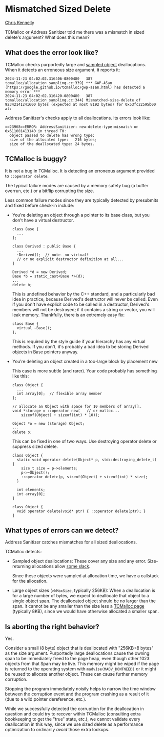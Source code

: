 # Mismatched Sized Delete

[Chris Kennelly](ckennelly@google.com)

<!--*
# Document freshness: For more information, see go/fresh-source.
freshness: { owner: 'ckennelly' reviewed: '2024-12-05' }
*-->

TCMalloc or Address Sanitizer told me there was a mismatch in sized delete's
argument? What does this mean?

## What does the error look like?

TCMalloc checks purportedly large and [sampled object](sampling.md)
deallocations. When it detects an erroneous size argument, it reports it:

```
2024-11-23 04:02:02.316406-0800480   387 tcmalloc/allocation_sampling.cc:339] *** GWP-ASan (https://google.github.io/tcmalloc/gwp-asan.html) has detected a memory error ***
2024-11-23 04:02:02.316420-0800480   387 tcmalloc/allocation_sampling.cc:344] Mismatched-size-delete of 92342141241600 bytes (expected at most 8192 bytes) for 0x53fc22595b00 at:
```

Address Sanitizer's checks apply to all deallocations. Its errors look like:

```
==23968==ERROR: AddressSanitizer: new-delete-type-mismatch on 0x611001413140 in thread T0:
  object passed to delete has wrong type:
  size of the allocated type:   216 bytes;
  size of the deallocated type: 24 bytes.
```

## TCMalloc is buggy?

It is not a bug in TCMalloc. It is detecting an erroneous argument provided to
`::operator delete`.

The typical failure modes are caused by a memory safety bug (a buffer overrun,
etc.) or a bitflip corrupting the size.

Less common failure modes since they are typically detected by presubmits and
fixed before check-in include:

*   You're deleting an object through a pointer to its base class, but you don't
    have a virtual destructor.

    ```
    class Base {
      ...
    };

    class Derived : public Base {
      ...
      ~Derived();  // note--no virtual!
      // or no explicit destructor definition at all...
    }

    Derived *d = new Derived;
    Base *b = static_cast<Base *>(d);
    ...
    delete b;
    ```

    This is undefined behavior by the C++ standard, and a particularly bad idea
    in practice, because Derived's destructor will never be called. Even if you
    don't have explicit code to be called in a destructor, Derived's members
    will not be destroyed; if it contains a string or vector, you will leak
    memory. Thankfully, there is an extremely easy fix:

    ```
    class Base {
      virtual ~Base();
    };
    ```

    This is required by the style guide if your hierarchy has any virtual
    methods. If you don't, it's probably a bad idea to be storing Derived
    objects in Base pointers anyway.

*   You're deleting an object created in a too-large block by placement new

    This case is more subtle (and rarer). Your code probably has something like
    this:

    ```
    class Object {
      ...
      int array[0];  // flexible array member
    };

    // allocate an Object with space for 10 members of array[].
    void *storage = ::operator new(   // or malloc...
        sizeof(Object) + sizeof(int) * 10));

    Object *o = new (storage) Object;
    ...
    delete o;
    ```

    This can be fixed in one of two ways. Use destroying operator delete or
    suppress sized delete.

    ```
    class Object {
      static void operator delete(Object* p, std::destroying_delete_t) {
        size_t size = p->elements;
        p->~Object();
        ::operator delete(p, sizeof(Object) + sizeof(int) * size);
      }

      int elements;
      int array[0];
    }
    ```

    ```
    class Object {
      void operator delete(void* ptr) { ::operator delete(ptr); }
    }
    ```

## What types of errors can we detect?

Address Sanitizer catches mismatches for all sized deallocations.

TCMalloc detects:

*   Sampled object deallocations: These cover any size and any error.
    Size-returning allocations allow
    [some slack](https://www.open-std.org/jtc1/sc22/wg21/docs/papers/2023/p0901r11.html#sizeddelete).

    Since these objects were sampled at allocation time, we have a callstack for
    the allocation.

*   Large object sizes (`>kMaxSize`, typically 256KB): When a deallocation is
    for a large number of bytes, we expect to deallocate that object to a single
    object [span](design.md#spans). The deallocated object should be no larger
    than the span. It cannot be any smaller than the size less a
    [TCMalloc page](design.md#pagesize) (typically 8KB), since we would have
    otherwise allocated a smaller span.

## Is aborting the right behavior?

Yes.

Consider a small (8 byte) object that is deallocated with "256KB+8 bytes" as the
size argument. Purportedly large deallocations cause the owning span to be
immediately freed to the page heap, even though other 1023 objects from that
Span may be live. This memory might be wiped if the page is returned to the
operating system with `madvise(MADV_DONTNEED)` or it might be reused to allocate
another object. These can cause further memory corruption.

Stopping the program immediately noisily helps to narrow the time window between
the corruption event and the program crashing as a result of it (due to a wild
pointer dereference, etc.).

While we successfully detected the corruption for the deallocation in question
and could try to recover within TCMalloc (consulting extra bookkeeping to get
the "true" state, etc.), we cannot validate every deallocation in this way,
since we use sized delete as a performance optimization to ordinarily *avoid*
those extra lookups.
